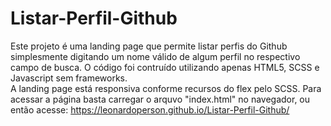 # Listar-Perfil-Github

Este projeto é uma landing page que permite listar perfis do Github simplesmente digitando um nome válido de algum perfil no respectivo campo de busca.
O código foi contruído utilizando apenas HTML5, SCSS e Javascript sem frameworks.<br/>
A landing page está responsiva conforme recursos do flex pelo SCSS.
Para acessar a página basta carregar o arquvo "index.html" no navegador, ou então acesse: https://leonardoperson.github.io/Listar-Perfil-Github/



